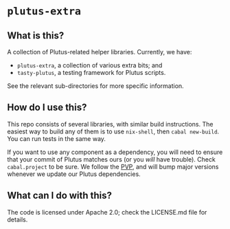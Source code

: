 # `plutus-extra`

## What is this?

A collection of Plutus-related helper libraries. Currently, we have:

* `plutus-extra`, a collection of various extra bits; and
* `tasty-plutus`, a testing framework for Plutus scripts.

See the relevant sub-directories for more specific information.

## How do I use this?

This repo consists of several libraries, with similar build instructions. The
easiest way to build any of them is to use `nix-shell`, then `cabal new-build`.
You can run tests in the same way.

If you want to use any component as a dependency, you will need to ensure that
your commit of Plutus matches ours (or you _will_ have trouble). Check
`cabal.project` to be sure. We follow the [PVP](https://pvp.haskell.org), and
will bump major versions whenever we update our Plutus dependencies.

## What can I do with this?

The code is licensed under Apache 2.0; check the LICENSE.md file for details.
